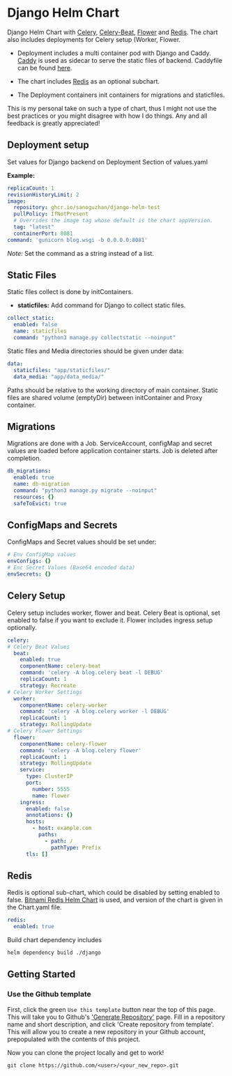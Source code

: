 # Django Helm Chart 


Django Helm Chart with [Celery](https://github.com/celery/celery), [Celery-Beat](https://docs.celeryq.dev/en/stable/reference/celery.beat.html), [Flower](https://flower.readthedocs.io/en/latest/) and [Redis]((https://redis.io)).
The chart also includes deployments for Celery setup (Worker, Flower.

- Deployment includes a multi container pod with Django and Caddy. [Caddy](https://caddyserver.com) is used as sidecar to serve the static files of backend. Caddyfile can be found [here](https://github.com/sanoguzhan/django-helm-chart/blob/master/django/templates/caddy.yaml).

- The chart includes [Redis](https://redis.io) as an optional subchart.

- The Deployment containers init containers for migrations and staticfiles.


This is my personal take on such a type of chart, thus I might not use the best practices or you might disagree with how I do things. Any and all feedback is greatly appreciated!

## Deployment setup

Set values for Django backend on Deployment Section of values.yaml

**Example:**

```yaml
replicaCount: 1
revisionHistoryLimit: 2
image:
  repository: ghcr.io/sanoguzhan/django-helm-test
  pullPolicy: IfNotPresent
  # Overrides the image tag whose default is the chart appVersion.
  tag: "latest"
  containerPort: 8081
command: 'gunicorn blog.wsgi -b 0.0.0.0:8081'
```

_Note:_ Set the command as a string instead of a list.
## Static Files

Static files collect is done by initContainers.
- **staticfiles:** Add command for Django to collect static files.

```yaml
collect_static:
  enabled: false
  name: staticfiles
  command: "python3 manage.py collectstatic --noinput"
```

Static files and Media directories should be given under data:

```yaml
data:
  staticfiles: "app/staticfiles/"
  data_media: "app/data_media/"
```

Paths should be relative to the working directory of main container.
Static files are shared volume (emptyDir) between initContainer and Proxy container.


## Migrations

Migrations are done with a Job. ServiceAccount, configMap and secret values are loaded before application container starts. Job is deleted after completion.

```yaml
db_migrations:
  enabled: true
  name: db-migration
  command: "python3 manage.py migrate --noinput"
  resources: {}
  safeToEvict: true

```

## ConfigMaps and Secrets

ConfigMaps and Secret values should be set under:

```yaml
# Env ConfigMap values 
envConfigs: {}
# Enc Secret Values (Base64 encoded data)
envSecrets: {}

```


## Celery Setup 

Celery setup includes worker, flower and beat. Celery Beat is optional, set enabled to false if you want to exclude it. Flower includes ingress setup optionally. 

```yaml
celery:
# Celery Beat Values
  beat:
    enabled: true
    componentName: celery-beat
    command: 'celery -A blog.celery beat -l DEBUG'
    replicaCount: 1
    strategy: Recreate
# Celery Worker Settings  
  worker:
    componentName: celery-worker
    command: 'celery -A blog.celery worker -l DEBUG'
    replicaCount: 1
    strategy: RollingUpdate
# Celery Flower Settings
  flower:
    componentName: celery-flower
    command: 'celery -A blog.celery flower'
    replicaCount: 1
    strategy: RollingUpdate   
    service:
      type: ClusterIP
      port: 
        number: 5555
        name: flower
    ingress:
      enabled: false
      annotations: {}
      hosts:
        - host: example.com
          paths:
            - path: / 
              pathType: Prefix
      tls: []  
```

## Redis 

Redis is optional sub-chart, which could be disabled by setting enabled to false. 
[Bitnami Redis Helm Chart](https://github.com/bitnami/charts/tree/master/bitnami/redis) is used, and version of the chart is given in the Chart.yaml file.


```yaml
redis:
  enabled: true
```

Build chart dependency includes

```sh 
helm dependency build ./django
```

## Getting Started

### Use the Github template

First, click the green `Use this template` button near the top of this page.
This will take you to Github's ['Generate Repository'](https://github.com/sanoguzhan/django-helm-chart/generate) page.
Fill in a repository name and short description, and click 'Create repository from template'.
This will allow you to create a new repository in your Github account,
prepopulated with the contents of this project.

Now you can clone the project locally and get to work!

    git clone https://github.com/<user>/<your_new_repo>.git